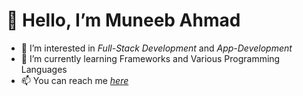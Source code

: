 <h1> 👋 Hello, I’m Muneeb Ahmad </h1>


- 👀 I’m interested in _Full-Stack Development_ and _App-Development_
- 🌱 I’m currently learning Frameworks and Various Programming Languages
- 📫 You can reach me _[here](mailto:muneeb@post.com)_
  
      
<!---      
mneeb/mneeb is a ✨ special ✨ repository because its `README.md` (this file) appears on your GitHub profile.
You can click the Preview link to take a look at your changes.
--->
